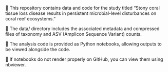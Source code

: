 📘 This repository contains data and code for the study titled
“Stony coral tissue loss disease results in persistent microbial-level disturbances on coral reef ecosystems.”

📂 The data/ directory includes the associated metadata and compressed files of taxonomy and ASV (Amplicon Sequence Variant) counts.

🐍 The analysis code is provided as Python notebooks, allowing outputs to be viewed alongside the code.

🧾 If notebooks do not render properly on GitHub, you can view them using nbviewer.

